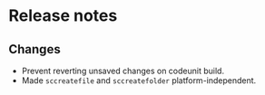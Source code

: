 # Release notes

## Changes

- Prevent reverting unsaved changes on codeunit build.
- Made `sccreatefile` and `sccreatefolder` platform-independent.
